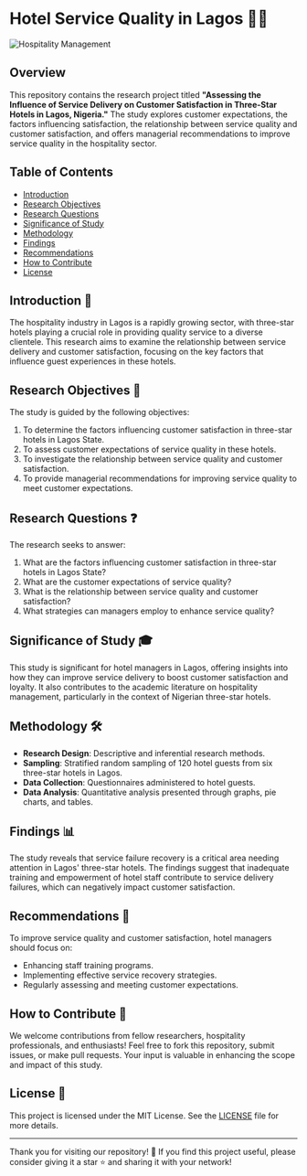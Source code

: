 # Hotel Service Quality in Lagos 🏨✨

![Hospitality Management](https://beta-computers.com/wp-content/uploads/2020/01/tourism-jobs.jpg)

## Overview
This repository contains the research project titled **"Assessing the Influence of Service Delivery on Customer Satisfaction in Three-Star Hotels in Lagos, Nigeria."** The study explores customer expectations, the factors influencing satisfaction, the relationship between service quality and customer satisfaction, and offers managerial recommendations to improve service quality in the hospitality sector.

## Table of Contents
- [Introduction](#introduction)
- [Research Objectives](#research-objectives)
- [Research Questions](#research-questions)
- [Significance of Study](#significance-of-study)
- [Methodology](#methodology)
- [Findings](#findings)
- [Recommendations](#recommendations)
- [How to Contribute](#how-to-contribute)
- [License](#license)

## Introduction 📖
The hospitality industry in Lagos is a rapidly growing sector, with three-star hotels playing a crucial role in providing quality service to a diverse clientele. This research aims to examine the relationship between service delivery and customer satisfaction, focusing on the key factors that influence guest experiences in these hotels.

## Research Objectives 🎯
The study is guided by the following objectives:
1. To determine the factors influencing customer satisfaction in three-star hotels in Lagos State.
2. To assess customer expectations of service quality in these hotels.
3. To investigate the relationship between service quality and customer satisfaction.
4. To provide managerial recommendations for improving service quality to meet customer expectations.

## Research Questions ❓
The research seeks to answer:
1. What are the factors influencing customer satisfaction in three-star hotels in Lagos State?
2. What are the customer expectations of service quality?
3. What is the relationship between service quality and customer satisfaction?
4. What strategies can managers employ to enhance service quality?

## Significance of Study 🎓
This study is significant for hotel managers in Lagos, offering insights into how they can improve service delivery to boost customer satisfaction and loyalty. It also contributes to the academic literature on hospitality management, particularly in the context of Nigerian three-star hotels.

## Methodology 🛠️
- **Research Design**: Descriptive and inferential research methods.
- **Sampling**: Stratified random sampling of 120 hotel guests from six three-star hotels in Lagos.
- **Data Collection**: Questionnaires administered to hotel guests.
- **Data Analysis**: Quantitative analysis presented through graphs, pie charts, and tables.

## Findings 📊
The study reveals that service failure recovery is a critical area needing attention in Lagos' three-star hotels. The findings suggest that inadequate training and empowerment of hotel staff contribute to service delivery failures, which can negatively impact customer satisfaction.

## Recommendations 📝
To improve service quality and customer satisfaction, hotel managers should focus on:
- Enhancing staff training programs.
- Implementing effective service recovery strategies.
- Regularly assessing and meeting customer expectations.

## How to Contribute 🤝
We welcome contributions from fellow researchers, hospitality professionals, and enthusiasts! Feel free to fork this repository, submit issues, or make pull requests. Your input is valuable in enhancing the scope and impact of this study.

## License 📜
This project is licensed under the MIT License. See the [LICENSE](LICENSE) file for more details.

---

Thank you for visiting our repository! 🌟 If you find this project useful, please consider giving it a star ⭐ and sharing it with your network!
